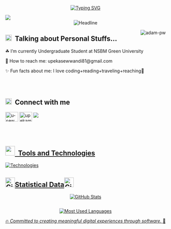 <p align="center">
<a href="https://git.io/typing-svg"><img src="https://readme-typing-svg.demolab.com?font=Georgia&weight=800&pause=1000&size=33&color=042D5E&width=370&height=100&lines=Hi+%2C+I'm+Malki+Munasinghe+%F0%9F%91%8B" alt="Typing SVG" /></a>
</p
<a href="https://www.youtube.com/watch?v=dQw4w9WgXcQ"><img src="https://user-images.githubusercontent.com/73097560/115834477-dbab4500-a447-11eb-908a-139a6edaec5c.gif">
<div align=center>
<img src="https://readme-typing-svg.herokuapp.com?color=%236FDA44&size=20&center=true&vCenter=true&width=600&height=40&lines=Hi+there+I'm+upeka+sewwandi+%F0%9F%91%8B;Software+Engineering+Student;problem+solver" alt="Headline" />
    </div>
<div>
    <p><img align="right" src="https://github.com/Adam-pw/Adam-pw/blob/main/animation_500_kxa883sd.gif" alt="adam-pw" /></p>
</div>

## <img src="https://media.giphy.com/media/ObNTw8Uzwy6KQ/giphy.gif" width="20px">&nbsp; Talking about Personal Stuffs...
<p>☘ I’m currently Undergraduate Student at NSBM Green University</p>
<p>📩 How to reach me: upekasewwandi81@gmail.com</p>
<p>✨ Fun facts about me: I love coding+reading+traveling+reaching🤗</p><br></br>

## <img src="https://media.giphy.com/media/ObNTw8Uzwy6KQ/giphy.gif" width="20px">&nbsp; Connect with me
<p align="left">
<a href="https://www.linkedin.com/in/u-sewwandi-mahanama" target="blank"><img align="center" src="https://raw.githubusercontent.com/rahuldkjain/github-profile-readme-generator/master/src/images/icons/Social/linked-in-alt.svg" alt="u-sewwandi-mahanama" height="30" width="40" /></a>
<a href="https://www.instagram.com/upekamahanama" target="blank"><img align="center" src="https://raw.githubusercontent.com/rahuldkjain/github-profile-readme-generator/master/src/images/icons/Social/instagram.svg" alt="upekamahanama" height="30" width="40" /></a>
<a href="mailto:upekasewwandi81@gmail.com">
    <img src="https://img.shields.io/badge/-Gmail-D14836?style=for-the-badge&logo=gmail&logoColor=white" />
</p><br></br>
    
 ## <img src="https://media.giphy.com/media/ObNTw8Uzwy6KQ/giphy.gif" width="30px">&nbsp; Tools and Technologies
![Technologies](https://skillicons.dev/icons?i=react,nextjs,redux,nodejs,expressjs,nestjs,mongodb,mysql,tailwind,docker,aws,flutter,dotnet,js,ts,java,py,c,arduino,linux,html,css,bootstrap,cs,photoshop,github,php)
<br>

## <img src="https://media.giphy.com/media/8UHRm5oY4k4FDxq5QG/giphy.gif" width="30px" alt="GitHub-Status"/>Statistical Data<img src="https://media.giphy.com/media/8UHRm5oY4k4FDxq5QG/giphy.gif" width="30px" alt="GitHub-Status"/>

<p align="center">
  <img src="https://github-readme-stats.vercel.app/api?username=upeka200163&show_icons=true&theme=tokyonight&count_private=true" alt="GitHub Stats" />
</p>

<p align="center">
  <img src="https://streak-stats.demolab.com?user=upeka200163&theme=tokyonight&hide_border=true" alt="" />
</p>

<p align="center">
  <img src="https://github-readme-stats.vercel.app/api/top-langs/?username=upeka200163&layout=compact&theme=tokyonight" alt="Most Used Languages"/>
</p>
<p align="center">
  🔥 <em>Committed to creating meaningful digital experiences through software.</em> 🚀
</p>









